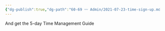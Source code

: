 ```yaml
---
{"dg-publish":true,"dg-path":"60-69 〰️ Admin/2021-07-23-time-sign-up.md","dg-permalink":"time-sign-up","permalink":"/time-sign-up/","title":"Sign up for the Newsletter","noteIcon":"","created":"","updated":"2023-08-15T22:23:10.000-04:00"}
---
```



And get the 5-day Time Management Guide

<div class="ml-embedded" data-form="O2aCT0"></div>

<div class="ml-form-embed"
  data-account="3858341:r6o9h5i8l8"
  data-form="5633608:m7n3u2">
</div>